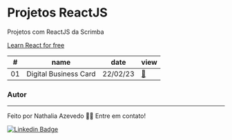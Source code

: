 # Projetos ReactJS

Projetos com ReactJS da Scrimba

[Learn React for free](https://scrimba.com/learn/learnreact)

<table>
    <thead>
        <tr>
            <th>#</th>
            <th>name</th>
            <th>date</th>
            <th>view</th>
        </tr>
    </thead>
    <tbody>
        <tr>
            <td>01</td>
            <td>Digital Business Card</td>
            <td>22/02/23</td>
            <td><a href="01">🔗</a></td>
        </tr>
    </tbody>
</table>

### Autor
---

Feito por Nathalia Azevedo 👋🏽 Entre em contato!

[![Linkedin Badge](https://img.shields.io/badge/-Nathalia-blue?style=flat-square&logo=Linkedin&logoColor=white&link=https://www.linkedin.com/in/tgmarinho/)](https://www.linkedin.com/in/azevedo-nathalia/)